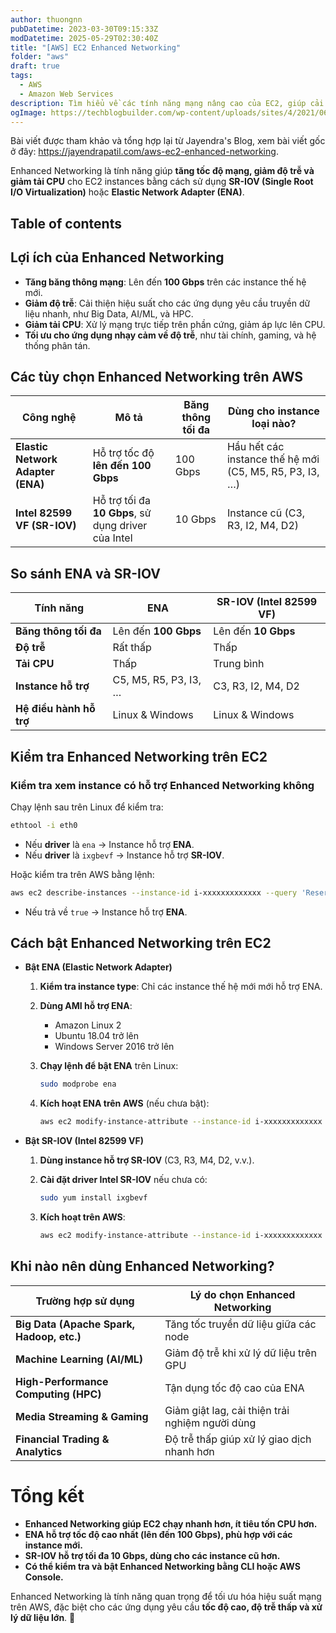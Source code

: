 ```yaml
---
author: thuongnn
pubDatetime: 2023-03-30T09:15:33Z
modDatetime: 2025-05-29T02:30:40Z
title: "[AWS] EC2 Enhanced Networking"
folder: "aws"
draft: true
tags:
  - AWS
  - Amazon Web Services
description: Tìm hiểu về các tính năng mạng nâng cao của EC2, giúp cải thiện hiệu suất và độ tin cậy của mạng.
ogImage: https://techblogbuilder.com/wp-content/uploads/sites/4/2021/06/techblogbuilder-home.png
---
```


Bài viết được tham khảo và tổng hợp lại từ Jayendra's Blog, xem bài viết gốc ở đây: https://jayendrapatil.com/aws-ec2-enhanced-networking.

Enhanced Networking là tính năng giúp **tăng tốc độ mạng, giảm độ trễ và giảm tải CPU** cho EC2 instances bằng cách sử dụng **SR-IOV (Single Root I/O Virtualization)** hoặc **Elastic Network Adapter (ENA)**.

## Table of contents

## **Lợi ích của Enhanced Networking**

- **Tăng băng thông mạng**: Lên đến **100 Gbps** trên các instance thế hệ mới.
- **Giảm độ trễ**: Cải thiện hiệu suất cho các ứng dụng yêu cầu truyền dữ liệu nhanh, như Big Data, AI/ML, và HPC.
- **Giảm tải CPU**: Xử lý mạng trực tiếp trên phần cứng, giảm áp lực lên CPU.
- **Tối ưu cho ứng dụng nhạy cảm về độ trễ**, như tài chính, gaming, và hệ thống phân tán.

## **Các tùy chọn Enhanced Networking trên AWS**

| **Công nghệ**                     | **Mô tả**                                           | **Băng thông tối đa** | **Dùng cho instance loại nào?**                         |
| --------------------------------- | --------------------------------------------------- | --------------------- | ------------------------------------------------------- |
| **Elastic Network Adapter (ENA)** | Hỗ trợ tốc độ **lên đến 100 Gbps**                  | 100 Gbps              | Hầu hết các instance thế hệ mới (C5, M5, R5, P3, I3, …) |
| **Intel 82599 VF (SR-IOV)**       | Hỗ trợ tối đa **10 Gbps**, sử dụng driver của Intel | 10 Gbps               | Instance cũ (C3, R3, I2, M4, D2)                        |

## **So sánh ENA và SR-IOV**

| **Tính năng**           | **ENA**               | **SR-IOV (Intel 82599 VF)** |
| ----------------------- | --------------------- | --------------------------- |
| **Băng thông tối đa**   | Lên đến **100 Gbps**  | Lên đến **10 Gbps**         |
| **Độ trễ**              | Rất thấp              | Thấp                        |
| **Tải CPU**             | Thấp                  | Trung bình                  |
| **Instance hỗ trợ**     | C5, M5, R5, P3, I3, … | C3, R3, I2, M4, D2          |
| **Hệ điều hành hỗ trợ** | Linux & Windows       | Linux & Windows             |

## **Kiểm tra Enhanced Networking trên EC2**

### **Kiểm tra xem instance có hỗ trợ Enhanced Networking không**

Chạy lệnh sau trên Linux để kiểm tra:

```bash
ethtool -i eth0
```

- Nếu **driver** là `ena` → Instance hỗ trợ **ENA**.
- Nếu **driver** là `ixgbevf` → Instance hỗ trợ **SR-IOV**.

Hoặc kiểm tra trên AWS bằng lệnh:

```bash
aws ec2 describe-instances --instance-id i-xxxxxxxxxxxxx --query 'Reservations[*].Instances[*].EnaSupport'
```

- Nếu trả về `true` → Instance hỗ trợ **ENA**.

## **Cách bật Enhanced Networking trên EC2**

- **Bật ENA (Elastic Network Adapter)**

  1. **Kiểm tra instance type**: Chỉ các instance thế hệ mới mới hỗ trợ ENA.
  2. **Dùng AMI hỗ trợ ENA**:
     - Amazon Linux 2
     - Ubuntu 18.04 trở lên
     - Windows Server 2016 trở lên
  3. **Chạy lệnh để bật ENA** trên Linux:

     ```bash
     sudo modprobe ena
     ```

  4. **Kích hoạt ENA trên AWS** (nếu chưa bật):

     ```bash
     aws ec2 modify-instance-attribute --instance-id i-xxxxxxxxxxxxx --ena-support
     ```

- **Bật SR-IOV (Intel 82599 VF)**

  1. **Dùng instance hỗ trợ SR-IOV** (C3, R3, M4, D2, v.v.).
  2. **Cài đặt driver Intel SR-IOV** nếu chưa có:

     ```bash
     sudo yum install ixgbevf
     ```

  3. **Kích hoạt trên AWS**:

     ```bash
     aws ec2 modify-instance-attribute --instance-id i-xxxxxxxxxxxxx --sriov-net-support simple
     ```

## **Khi nào nên dùng Enhanced Networking?**

| **Trường hợp sử dụng**                    | **Lý do chọn Enhanced Networking**              |
| ----------------------------------------- | ----------------------------------------------- |
| **Big Data (Apache Spark, Hadoop, etc.)** | Tăng tốc truyền dữ liệu giữa các node           |
| **Machine Learning (AI/ML)**              | Giảm độ trễ khi xử lý dữ liệu trên GPU          |
| **High-Performance Computing (HPC)**      | Tận dụng tốc độ cao của ENA                     |
| **Media Streaming & Gaming**              | Giảm giật lag, cải thiện trải nghiệm người dùng |
| **Financial Trading & Analytics**         | Độ trễ thấp giúp xử lý giao dịch nhanh hơn      |

# **Tổng kết**

- **Enhanced Networking giúp EC2 chạy nhanh hơn, ít tiêu tốn CPU hơn.**
- **ENA hỗ trợ tốc độ cao nhất (lên đến 100 Gbps), phù hợp với các instance mới.**
- **SR-IOV hỗ trợ tối đa 10 Gbps, dùng cho các instance cũ hơn.**
- **Có thể kiểm tra và bật Enhanced Networking bằng CLI hoặc AWS Console.**

Enhanced Networking là tính năng quan trọng để tối ưu hóa hiệu suất mạng trên AWS, đặc biệt cho các ứng dụng yêu cầu **tốc độ cao, độ trễ thấp và xử lý dữ liệu lớn**. 🚀

